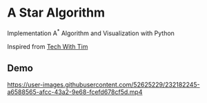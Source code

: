 # A Star Algorithm

Implementation A<sup>*</sup> Algorithm and Visualization with Python

Inspired from [Tech With Tim](https://www.youtube.com/watch?v=JtiK0DOeI4A)

## Demo

https://user-images.githubusercontent.com/52625229/232182245-a6588565-afcc-43a2-9e68-fcefd678cf5d.mp4
